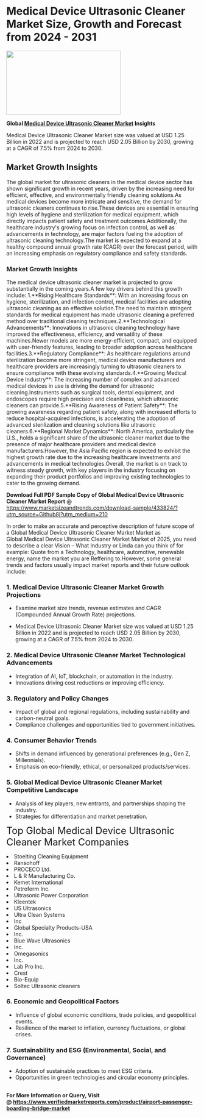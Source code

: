 <H1>Medical Device Ultrasonic Cleaner Market Size, Growth and Forecast from 2024 - 2031</H1><img class="aligncenter size-medium wp-image-584254" src="https://thirdeyenews.in/wp-content/uploads/2024/09/Global-Market-Research-300x168.jpeg" alt="" width="300" height="168" /><p><strong>Global&nbsp;<a href="https://www.marketsizeandtrends.com/download-sample/433824/?utm_source=Github8j?utm_medium=210">Medical Device Ultrasonic Cleaner Market</a> Insights</strong></p><p>Medical Device Ultrasonic Cleaner Market size was valued at USD 1.25 Billion in 2022 and is projected to reach USD 2.05 Billion by 2030, growing at a CAGR of 7.5% from 2024 to 2030.</p><p><h2>Market Growth Insights</h2> The global market for ultrasonic cleaners in the medical device sector has shown significant growth in recent years, driven by the increasing need for efficient, effective, and environmentally friendly cleaning solutions.As medical devices become more intricate and sensitive, the demand for ultrasonic cleaners continues to rise.These devices are essential in ensuring high levels of hygiene and sterilization for medical equipment, which directly impacts patient safety and treatment outcomes.Additionally, the healthcare industry's growing focus on infection control, as well as advancements in technology, are major factors fueling the adoption of ultrasonic cleaning technology.The market is expected to expand at a healthy compound annual growth rate (CAGR) over the forecast period, with an increasing emphasis on regulatory compliance and safety standards. <h3>Market Growth Insights</h3> The medical device ultrasonic cleaner market is projected to grow substantially in the coming years.A few key drivers behind this growth include: 1.**Rising Healthcare Standards**: With an increasing focus on hygiene, sterilization, and infection control, medical facilities are adopting ultrasonic cleaning as an effective solution.The need to maintain stringent standards for medical equipment has made ultrasonic cleaning a preferred method over traditional cleaning techniques.2.**Technological Advancements**: Innovations in ultrasonic cleaning technology have improved the effectiveness, efficiency, and versatility of these machines.Newer models are more energy-efficient, compact, and equipped with user-friendly features, leading to broader adoption across healthcare facilities.3.**Regulatory Compliance**: As healthcare regulations around sterilization become more stringent, medical device manufacturers and healthcare providers are increasingly turning to ultrasonic cleaners to ensure compliance with these evolving standards.4.**Growing Medical Device Industry**: The increasing number of complex and advanced medical devices in use is driving the demand for ultrasonic cleaning.Instruments such as surgical tools, dental equipment, and endoscopes require high precision and cleanliness, which ultrasonic cleaners can provide.5.**Rising Awareness of Patient Safety**: The growing awareness regarding patient safety, along with increased efforts to reduce hospital-acquired infections, is accelerating the adoption of advanced sterilization and cleaning solutions like ultrasonic cleaners.6.**Regional Market Dynamics**: North America, particularly the U.S., holds a significant share of the ultrasonic cleaner market due to the presence of major healthcare providers and medical device manufacturers.However, the Asia Pacific region is expected to exhibit the highest growth rate due to the increasing healthcare investments and advancements in medical technologies.Overall, the market is on track to witness steady growth, with key players in the industry focusing on expanding their product portfolios and improving existing technologies to cater to the growing demand.</p><p><span class=""><strong>Download Full PDF Sample Copy of Global Medical Device Ultrasonic Cleaner Market Report</strong> @ <a href="https://www.marketsizeandtrends.com/download-sample/433824/?utm_source=Github8j?utm_medium=210" target="_blank">https://www.marketsizeandtrends.com/download-sample/433824/?utm_source=Github8j?utm_medium=210</a></span></p><p>In order to make an accurate and perceptive description of future scope of a Global&nbsp;Medical Device Ultrasonic Cleaner Market Market as Global&nbsp;Medical Device Ultrasonic Cleaner Market Market of 2025, you need to describe a clear Vision &ndash; What Industry or Linda can you think of for example: Quote from a Technology, healthcare, automotive, renewable energy, name the market you are Reffering to.However, some general trends and factors usually impact market reports and their future outlook include:</p><h3>1.&nbsp;<strong>Medical Device Ultrasonic Cleaner Market Growth Projections</strong></h3><ul><li>Examine market size trends, revenue estimates and CAGR (Compounded Annual Growth Rate) projections.</li><li><p>Medical Device Ultrasonic Cleaner Market size was valued at USD 1.25 Billion in 2022 and is projected to reach USD 2.05 Billion by 2030, growing at a CAGR of 7.5% from 2024 to 2030.</p></li></ul><h3>2.&nbsp;<strong>Medical Device Ultrasonic Cleaner Market Technological Advancements</strong></h3><ul><li>Integration of AI, IoT, blockchain, or automation in the industry.</li><li>Innovations driving cost reductions or improving efficiency.</li></ul><h3>3.&nbsp;<strong>Regulatory and Policy Changes</strong></h3><ul><li>Impact of global and regional regulations, including sustainability and carbon-neutral goals.</li><li>Compliance challenges and opportunities tied to government initiatives.</li></ul><h3>4.&nbsp;<strong>Consumer Behavior Trends</strong></h3><ul><li>Shifts in demand influenced by generational preferences (e.g., Gen Z, Millennials).</li><li>Emphasis on eco-friendly, ethical, or personalized products/services.</li></ul><h3>5.&nbsp;<strong>Global Medical Device Ultrasonic Cleaner Market Competitive Landscape</strong></h3><ul><li>Analysis of key players, new entrants, and partnerships shaping the industry.</li><li>Strategies for differentiation and market penetration.</li></ul><p data-pm-slice="1 1 []"><span style="color: inherit; font-family: inherit; font-size: 25px;">Top Global Medical Device Ultrasonic Cleaner Market Companies</span></p><div class="" data-test-id=""><p><li>Stoelting Cleaning Equipment</li><li> Ransohoff</li><li> PROCECO Ltd.</li><li> L & R Manufacturing Co.</li><li> Kemet International</li><li> Petroferm Inc.</li><li> Ultrasonic Power Corporation</li><li> Kleentek</li><li> US Ultrasonics</li><li> Ultra Clean Systems</li><li> Inc</li><li> Global Specialty Products-USA</li><li> Inc.</li><li> Blue Wave Ultrasonics</li><li> Inc.</li><li> Omegasonics</li><li> Inc.</li><li> Lab Pro Inc.</li><li> Crest</li><li> Bio-Equip</li><li> Soltec Ultrasonic cleaners</li></p></div><h3>6.&nbsp;<strong>Economic and Geopolitical Factors</strong></h3><ul><li>Influence of global economic conditions, trade policies, and geopolitical events.</li><li>Resilience of the market to inflation, currency fluctuations, or global crises.</li></ul><h3>7.&nbsp;<strong>Sustainability and ESG (Environmental, Social, and Governance)</strong></h3><ul><li>Adoption of sustainable practices to meet ESG criteria.</li><li>Opportunities in green technologies and circular economy principles.</li></ul><h2><strong style="font-size: 14px;">For More Information or Query, Visit @&nbsp;</strong><a style="background-color: #ffffff; font-size: 14px;" href="https://www.marketsizeandtrends.com/report/medical-device-ultrasonic-cleaner-market/" target="_blank">https://www.verifiedmarketreports.com/product/airport-passenger-boarding-bridge-market</a></h2>